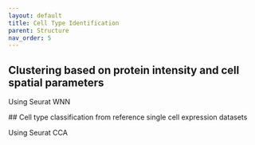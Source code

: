```yaml
---
layout: default
title: Cell Type Identification
parent: Structure 
nav_order: 5
---
```

## Clustering based on protein intensity and cell spatial parameters
<p align="justify ">
Using Seurat WNN
<p align="justify ">
## Cell type classification from reference single cell expression datasets
<p align="justify ">
Using Seurat CCA
<p align="justify ">
